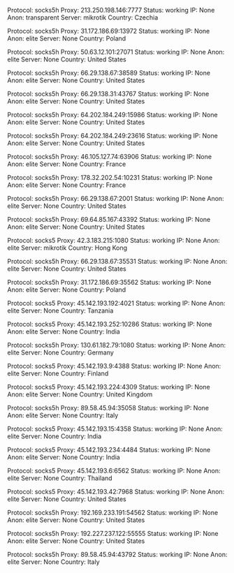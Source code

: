 Protocol: socks5h
Proxy: 213.250.198.146:7777
Status: working
IP: None
Anon: transparent
Server: mikrotik
Country: Czechia

Protocol: socks5h
Proxy: 31.172.186.69:13972
Status: working
IP: None
Anon: elite
Server: None
Country: Poland

Protocol: socks5h
Proxy: 50.63.12.101:27071
Status: working
IP: None
Anon: elite
Server: None
Country: United States

Protocol: socks5h
Proxy: 66.29.138.67:38589
Status: working
IP: None
Anon: elite
Server: None
Country: United States

Protocol: socks5h
Proxy: 66.29.138.31:43767
Status: working
IP: None
Anon: elite
Server: None
Country: United States

Protocol: socks5h
Proxy: 64.202.184.249:15986
Status: working
IP: None
Anon: elite
Server: None
Country: United States

Protocol: socks5h
Proxy: 64.202.184.249:23616
Status: working
IP: None
Anon: elite
Server: None
Country: United States

Protocol: socks5h
Proxy: 46.105.127.74:63906
Status: working
IP: None
Anon: elite
Server: None
Country: France

Protocol: socks5h
Proxy: 178.32.202.54:10231
Status: working
IP: None
Anon: elite
Server: None
Country: France

Protocol: socks5h
Proxy: 66.29.138.67:2001
Status: working
IP: None
Anon: elite
Server: None
Country: United States

Protocol: socks5h
Proxy: 69.64.85.167:43392
Status: working
IP: None
Anon: elite
Server: None
Country: United States

Protocol: socks5
Proxy: 42.3.183.215:1080
Status: working
IP: None
Anon: elite
Server: mikrotik
Country: Hong Kong

Protocol: socks5h
Proxy: 66.29.138.67:35531
Status: working
IP: None
Anon: elite
Server: None
Country: United States

Protocol: socks5h
Proxy: 31.172.186.69:35562
Status: working
IP: None
Anon: elite
Server: None
Country: Poland

Protocol: socks5
Proxy: 45.142.193.192:4021
Status: working
IP: None
Anon: elite
Server: None
Country: Tanzania

Protocol: socks5
Proxy: 45.142.193.252:10286
Status: working
IP: None
Anon: elite
Server: None
Country: India

Protocol: socks5h
Proxy: 130.61.182.79:1080
Status: working
IP: None
Anon: elite
Server: None
Country: Germany

Protocol: socks5
Proxy: 45.142.193.9:4388
Status: working
IP: None
Anon: elite
Server: None
Country: Finland

Protocol: socks5
Proxy: 45.142.193.224:4309
Status: working
IP: None
Anon: elite
Server: None
Country: United Kingdom

Protocol: socks5h
Proxy: 89.58.45.94:35058
Status: working
IP: None
Anon: elite
Server: None
Country: Italy

Protocol: socks5
Proxy: 45.142.193.15:4358
Status: working
IP: None
Anon: elite
Server: None
Country: India

Protocol: socks5
Proxy: 45.142.193.234:4484
Status: working
IP: None
Anon: elite
Server: None
Country: India

Protocol: socks5
Proxy: 45.142.193.6:6562
Status: working
IP: None
Anon: elite
Server: None
Country: Thailand

Protocol: socks5
Proxy: 45.142.193.42:7968
Status: working
IP: None
Anon: elite
Server: None
Country: United States

Protocol: socks5h
Proxy: 192.169.233.191:54562
Status: working
IP: None
Anon: elite
Server: None
Country: United States

Protocol: socks5h
Proxy: 192.227.237.122:55555
Status: working
IP: None
Anon: elite
Server: None
Country: United States

Protocol: socks5h
Proxy: 89.58.45.94:43792
Status: working
IP: None
Anon: elite
Server: None
Country: Italy

